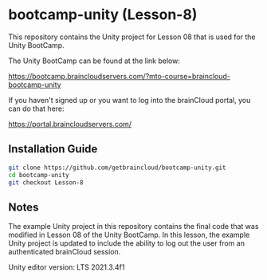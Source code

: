 # bootcamp-unity (Lesson-8)

This repository contains the Unity project for Lesson 08 that is used for the Unity BootCamp.

The Unity BootCamp can be found at the link below:

https://bootcamp.braincloudservers.com/?mto-course=braincloud-bootcamp-unity


If you haven't signed up or you want to log into the brainCloud portal, you can do that here:

https://portal.braincloudservers.com/


## Installation Guide

```bash
git clone https://github.com/getbraincloud/bootcamp-unity.git
cd bootcamp-unity
git checkout Lesson-8
```

## Notes

The example Unity project in this repository contains the final code that was modified in Lesson 08 of the Unity BootCamp. In this lesson, the example Unity project is updated to include the ability to log out the user from an authenticated brainCloud session.

Unity editor version: LTS 2021.3.4f1

